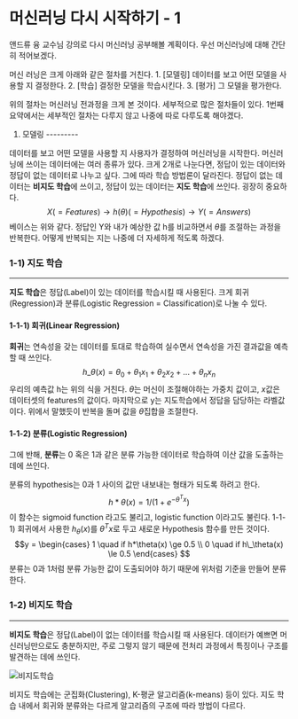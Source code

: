 머신러닝 다시 시작하기 - 1
==========================

앤드류 융 교수님 강의로 다시 머신러닝 공부해볼 계획이다. 우선 머신러닝에 대해 간단히 적어보겠다.

머신 러닝은 크게 아래와 같은 절차를 거친다. 1. [모델링] 데이터를 보고 어떤 모델을 사용할 지 결정한다. 2. [학습] 결정한 모델을 학습시킨다. 3. [평가] 그 모델을 평가한다.

위의 절차는 머신러닝 전과정을 크게 본 것이다. 세부적으로 많은 절차들이 있다. 1번째 요약에서는 세부적인 절차는 다루지 않고 나중에 따로 다루도록 해야겠다.

1.	모델링 ---------

데이터를 보고 어떤 모델을 사용할 지 사용자가 결정하여 머신러닝을 시작한다. 머신러닝에 쓰이는 데이터에는 여러 종류가 있다. 크게 2개로 나눈다면, 정답이 있는 데이터와 정답이 없는 데이터로 나누고 싶다. 그에 따라 학습 방법론이 달라진다. 정답이 없는 데이터는 **비지도 학습**에 쓰이고, 정답이 있는 데이터는 **지도 학습**에 쓰인다. 굉장히 중요하다. $$ X(=Features) \rightarrow h(\theta) (=Hypothesis) \rightarrow Y(=Answers)$$ 베이스는 위와 같다. 정답인 Y와 내가 예상한 값 h를 비교하면서 $\theta$를 조절하는 과정을 반복한다. 어떻게 반복되는 지는 나중에 더 자세하게 적도록 하겠다.

### 1-1) 지도 학습

---

**지도 학습**은 정답(Label)이 있는 데이터를 학습시킬 때 사용된다. 크게 회귀(Regression)과 분류(Logistic Regression = Classification)로 나눌 수 있다.

#### 1-1-1) 회귀(Linear Regression)

**회귀**는 연속성을 갖는 데이터를 토대로 학습하여 실수면서 연속성을 가진 결과값을 예측할 때 쓰인다. $$h\_\theta(x) = \theta_0+\theta_1x_1+\theta_2x_2+...+\theta_nx_n$$ 우리의 예측값 h는 위의 식을 거친다. $\theta$는 머신이 조절해야하는 가중치 값이고, $x$값은 데이터셋의 features의 값이다. 마지막으로 y는 지도학습에서 정답을 담당하는 라벨값이다. 위에서 말했듯이 반복을 돌며 값을 $\theta$집합을 조절한다.

#### 1-1-2) 분류(Logistic Regression)

그에 반해, **분류**는 0 혹은 1과 같은 분류 가능한 데이터로 학습하여 이산 값을 도출하는 데에 쓰인다.

분류의 hypothesis는 0과 1 사이의 값만 내보내는 형태가 되도록 하려고 한다. $$h*θ(x)=1/(1+e^{-\theta^Tx})$$ 이 함수는 sigmoid function 라고도 불리고, logistic function 이라고도 불린다. 1-1-1) 회귀에서 사용한 $h_θ(x)$를 ${\theta^Tx}$로 두고 새로운 Hypothesis 함수를 만든 것이다. $$y = \begin{cases} 1 \quad if h*\theta(x) \ge 0.5 \\ 0 \quad if h\_\theta(x) \le 0.5 \end{cases} $$ 분류는 0과 1처럼 분류 가능한 값이 도출되어야 하기 때문에 위처럼 기준을 만들어 분류한다.

### 1-2) 비지도 학습

---

**비지도 학습**은 정답(Label)이 없는 데이터를 학습시킬 때 사용된다. 데이터가 예쁘면 머신러닝만으로도 충분하지만, 주로 그렇지 않기 때문에 전처리 과정에서 특징이나 구조를 발견하는 데에 쓰인다.

![비지도학습](http://solarisailab.com/wp-content/uploads/2017/06/unsupervised_learning.jpg)

비지도 학습에는 군집화(Clustering), K-평균 알고리즘(k-means) 등이 있다. 지도 학습 내에서 회귀와 분류와는 다르게 알고리즘의 구조에 따라 방법이 다르다.
